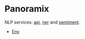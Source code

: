 # Panoramix

NLP services: [api](../../pod/nlp/api/deploy.yaml),
[ner](../../pod/nlp/ner/deploy.yaml)
and [sentiment](../../pod/nlp/sentiment/deploy.yaml).

* [Env](../../eks/env/panoramix.env)
